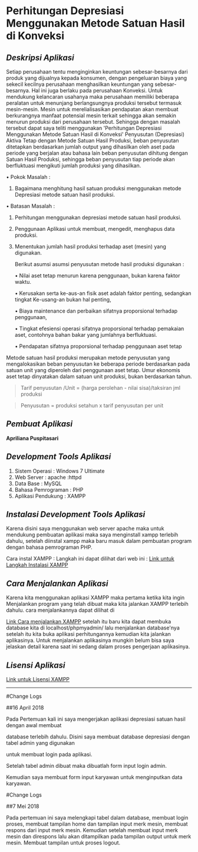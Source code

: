
# Perhitungan Depresiasi Menggunakan Metode Satuan Hasil di Konveksi


***Deskripsi Aplikasi***
---

Setiap perusahaan tentu menginginkan keuntungan sebesar-besarnya dari
produk yang dijualnya kepada konsumen, dengan pengeluaran biaya yang sekecil
kecilnya perusahaan menghasilkan keuntungan yang sebesar-besarnya. Hal ini
juga berlaku pada perusahaan Konveksi.
Untuk mendukung kelancaran usahanya maka perusahaan memiliki beberapa peralatan
untuk menunjang berlangsungnya produksi tersebut termasuk mesin-mesin.
Mesin untuk merelialisasikan pendapatan akan membuat berkurangnya manfaat 
potensial mesin terkait sehingga akan semakin menurun produksi dari perusahaan
tersebut. Sehingga dengan masalah tersebut dapat saya teliti menggunakan 
'Perhitungan Depresiasi Menggunakan Metode Satuan Hasil di Konveksi'
Penyusutan (Depresiasi) Aktiva Tetap dengan Metode Satuan Hasil Produksi, beban 
penyusutan ditetapkan berdasarkan jumlah output yang dihasilkan oleh 
aset pada periode yang berjalan atau bahasa lain beban penyusutan dihitung 
dengan Satuan Hasil Produksi, sehingga beban penyusutan tiap periode akan 
berfluktuasi mengikuti jumlah produksi yang dihasilkan.

• Pokok Masalah :
1. Bagaimana menghitung hasil satuan produksi menggunakan metode 
    Depresiasi metode satuan hasil produksi.
    
• Batasan Masalah :
1. Perhitungan menggunakan depresiasi metode satuan hasil produksi.
2. Penggunaan Aplikasi untuk membuat, mengedit, menghapus data produksi.
3. Menentukan jumlah hasil produksi terhadap aset (mesin) yang digunakan.

    Berikut asumsi asumsi penyusutan metode hasil produksi digunakan :
    
    •	Nilai aset tetap menurun karena penggunaan, bukan karena faktor waktu.
    
    •	Kerusakan serta ke-aus-an fisik aset adalah faktor penting, sedangkan tingkat 
        Ke-usang-an bukan hal penting,
        
    •	Biaya maintenance dan perbaikan sifatnya proporsional terhadap penggunaan,
    
    •	Tingkat efesiensi operasi sifatnya proporsional terhadap pemakaian aset, 
        contohnya bahan bakar yang jumlahnya berfluktuasi.
        
    •	Pendapatan sifatnya proporsional terhadap penggunaan aset tetap
    

Metode satuan hasil produksi merupakan metode penyusutan yang mengalokasikan beban 
penyusutan ke beberapa periode berdasarkan pada satuan unit yang diperoleh dari 
penggunaan aset tetap. Umur ekonomis aset tetap dinyatakan dalam satuan unit 
produksi, bukan berdasarkan tahun.

> Tarif penyusutan /Unit = (harga perolehan - nilai sisa)/taksiran jml produksi

> Penyusutan = produksi setahun x tarif penyusutan per unit


***Pembuat Aplikasi***
---

**Apriliana Puspitasari**


***Development Tools Aplikasi***
---

1. Sistem Operasi     : Windows 7 Ultimate
2. Web Server         : apache :httpd
3. Data Base          : MySQL
4. Bahasa Pemrograman : PHP
5. Aplikasi Pendukung : XAMPP 


***Instalasi Development Tools Aplikasi***
---

Karena disini saya menggunakan web server apache maka untuk mendukung pembuatan
aplikasi maka saya menginstall xampp terlebih dahulu, setelah diinstal xampp 
maka baru masuk dalam pembuatan program dengan bahasa pemrograman PHP.

Cara instal XAMPP :
Langkah ini dapat dilihat dari web ini :
[Link untuk Langkah Instalasi XAMPP](https://webhostmu.com/cara-instal-xampp/)


***Cara Menjalankan Aplikasi***
---

Karena kita menggunakan aplikasi XAMPP maka pertama ketika kita ingin Menjalankan
program yang telah dibuat maka kita jalankan XAMPP terlebih dahulu.
cara menjalankannya dapat dilihat di 

[Link Cara menjalankan XAMPP](https://webhostmu.com/cara-instal-xampp/)
setelah itu baru kita dapat membuka database kita di localhost/phpmyadmin/
lalu menjalankan database'nya setelah itu kita buka aplikasi perhitungannya 
kemudian kita jalankan aplikasinya. Untuk menjalankan aplikasinya mungkin
belum bisa saya jelaskan detail karena saat ini sedang dalam proses 
pengerjaan aplikasinya.


***Lisensi Aplikasi***
---

[Link untuk Lisensi XAMPP](https://id.wikipedia.org/wiki/XAMPP)

---

#Change Logs

##16 April 2018


Pada Pertemuan kali ini saya mengerjakan aplikasi depresiasi satuan hasil dengan awal membuat

database terlebih dahulu. Disini saya membuat database depresiasi dengan tabel admin yang digunakan 

untuk membuat login pada aplikasi.

Setelah tabel admin dibuat maka dibuatlah form input login admin.

Kemudian saya membuat form input karyawan untuk menginputkan data karyawan.

#Change Logs

##7 Mei 2018


Pada pertemuan ini saya melengkapi tabel dalam database, membuat login proses,
membuat tampilan home dan tampilan input merk mesin, membuat respons dari input merk mesin.
Kemudian setelah membuat input merk mesin dan direspons lalu akan ditampilkan pada tampilan
output untuk merk mesin.
Membuat tampilan untuk proses logout.
